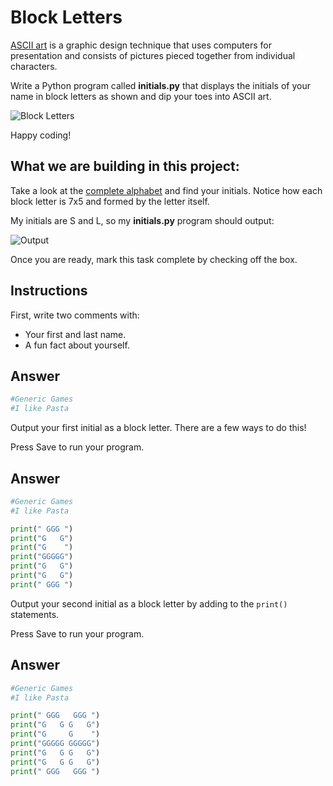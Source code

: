 # Block Letters

[ASCII art](https://en.wikipedia.org/wiki/ASCII_art) is a graphic design technique that uses computers for presentation and consists of pictures pieced together from individual characters.

Write a Python program called **initials.py** that displays the initials of your name in block letters as shown and dip your toes into ASCII art.

![Block Letters](https://content.codecademy.com/courses/learn-cpp/hello-world/block-letters.png)

Happy coding!

## What we are building in this project:

Take a look at the [complete alphabet](https://content.codecademy.com/courses/learn-cpp/hello-world/block-letters-hint.png) and find your initials. Notice how each block letter is 7x5 and formed by the letter itself.

My initials are S and L, so my **initials.py** program should output:

![Output](https://i.imgur.com/JdpnOr5.png)

Once you are ready, mark this task complete by checking off the box.

## Instructions

First, write two comments with:

* Your first and last name.
* A fun fact about yourself.

## Answer

```py
#Generic Games
#I like Pasta
```

Output your first initial as a block letter. There are a few ways to do this!

Press Save to run your program.

## Answer

```py
#Generic Games
#I like Pasta

print(" GGG ")
print("G   G")
print("G    ")
print("GGGGG")
print("G   G")
print("G   G")
print(" GGG ")
```

Output your second initial as a block letter by adding to the `print()` statements.

Press Save to run your program.

## Answer

```py
#Generic Games
#I like Pasta

print(" GGG   GGG ")
print("G   G G   G")
print("G     G    ")
print("GGGGG GGGGG")
print("G   G G   G")
print("G   G G   G")
print(" GGG   GGG ")
```